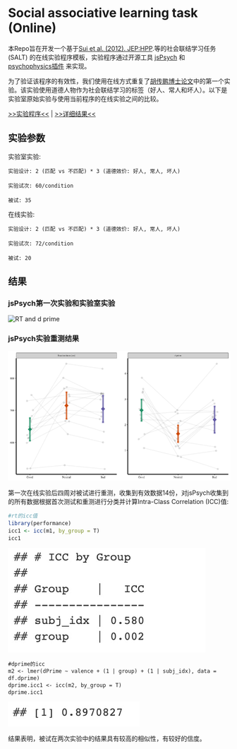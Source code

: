 # Social associative learning task (Online)

本Repo旨在开发一个基于[Sui et al. (2012). JEP:HPP](http://www.ncbi.nlm.nih.gov/pubmed/22963229).等的社会联结学习任务 (SALT) 的在线实验程序模板，实验程序通过开源工具 [jsPsych](https://www.jspsych.org/) 和 [psychophysics插件](https://jspsychophysics.hes.kyushu-u.ac.jp/) 来实现。

为了验证该程序的有效性，我们使用在线方式重复了[胡传鹏博士论文](http://www.chinaxiv.org/abs/201909.00137)中的第一个实验。该实验使用道德人物作为社会联结学习的标签（好人、常人和坏人）。以下是实验室原始实验与使用当前程序的在线实验之间的比较。

[>>实验程序<<](Procedure/README.md) | [>>详细结果<<](result/README.md)
## 实验参数

实验室实验:

    实验设计: 2 (匹配 vs 不匹配) * 3 (道德效价: 好人, 常人, 坏人)
    
    实验试次: 60/condition
    
    被试: 35

在线实验:

    实验设计: 2 (匹配 vs 不匹配) * 3 (道德效价: 好人, 常人, 坏人)
    
    实验试次: 72/condition
    
    被试: 20

## 结果

### jsPsych第一次实验和实验室实验

![RT and d prime](result/doc/pilot_comp.png)

### jsPsych实验重测结果

![Rplot](result/doc/Rplot.png)

第一次在线实验后四周对被试进行重测，收集到有效数据14份，对jsPsych收集到的所有数据根据首次测试和重测进行分类并计算Intra-Class Correlation (ICC)值:

```R
#rt的icc值
library(performance)
icc1 <- icc(m1, by_group = T)
icc1
```

![反应时的icc值](result/doc/ICC2.jpeg)

```
#dprime的icc
m2 <- lmer(dPrime ~ valence + (1 | group) + (1 | subj_idx), data = df.dprime)
dprime.icc1 <- icc(m2, by_group = T)
dprime.icc1
```

![dprime icc](result/doc/ICC.jpeg)

结果表明，被试在两次实验中的结果具有较高的相似性，有较好的信度。
